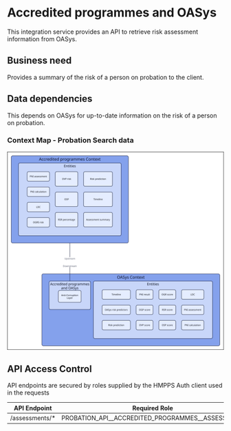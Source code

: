 # Accredited programmes and OASys

This integration service provides an API to retrieve risk assessment information from OASys.

## Business need
Provides a summary of the risk of a person on probation to the client.


## Data dependencies
This depends on OASys for up-to-date information on the risk of a person on probation.


### Context Map - Probation Search data
![](../../doc/tech-docs/source/images/ap-and-oasys-context-map.svg)


## API Access Control

API endpoints are secured by roles supplied by the HMPPS Auth client used in
the requests

| API Endpoint   | Required Role                                      |
| -------------- | -------------------------------------------------- |
| /assessments/* | PROBATION_API_\_ACCREDITED_PROGRAMMES_\_ASSESSMENT |